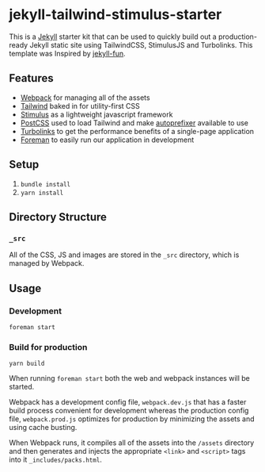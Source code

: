 # jekyll-tailwind-stimulus-starter

This is a [Jekyll](https://jekyllrb.com/) starter kit that can be used to quickly build
out a production-ready Jekyll static site using TailwindCSS, StimulusJS and Turbolinks. This template was Inspired by [jekyll-fun](https://github.com/joeybeninghove/jekyll-fun).

## Features

* [Webpack](https://webpack.js.org/) for managing all of the assets
* [Tailwind](https://tailwindcss.com/) baked in for utility-first CSS
* [Stimulus](https://stimulusjs.org/) as a lightweight javascript framework
* [PostCSS](https://github.com/postcss/postcss) used to load Tailwind and make
    [autoprefixer](https://github.com/postcss/autoprefixer) available
    to use
* [Turbolinks](https://github.com/turbolinks/turbolinks) to get the performance benefits of a single-page application
* [Foreman](https://github.com/ddollar/foreman) to easily run our application in development

## Setup

1. `bundle install`
2. `yarn install`

## Directory Structure

### `_src`

All of the CSS, JS and images are stored in the `_src` directory, which is
managed by Webpack.

## Usage

### Development
`foreman start`

### Build for production
`yarn build`

When running  `foreman start` both the web and webpack instances will be started.

Webpack has a development config file, `webpack.dev.js` that has a faster build process convenient for development whereas the production config file, `webpack.prod.js` optimizes for production by minimizing the assets and using cache busting. 

When Webpack runs, it compiles all of the assets into the `/assets` directory
and then generates and injects the appropriate
`<link>` and `<script>` tags into it `_includes/packs.html`.
